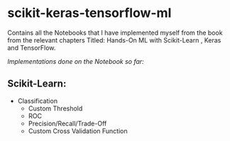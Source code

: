 # scikit-keras-tensorflow-ml
Contains all the Notebooks that I have implemented myself from the book from the relevant chapters Titled: Hands-On ML with Scikit-Learn , Keras and TensorFlow. 

_Implementations done on the Notebook so far:_

 ## Scikit-Learn:
 - Classification
    - Custom Threshold
    - ROC
    - Precision/Recall/Trade-Off
    - Custom Cross Validation Function 
